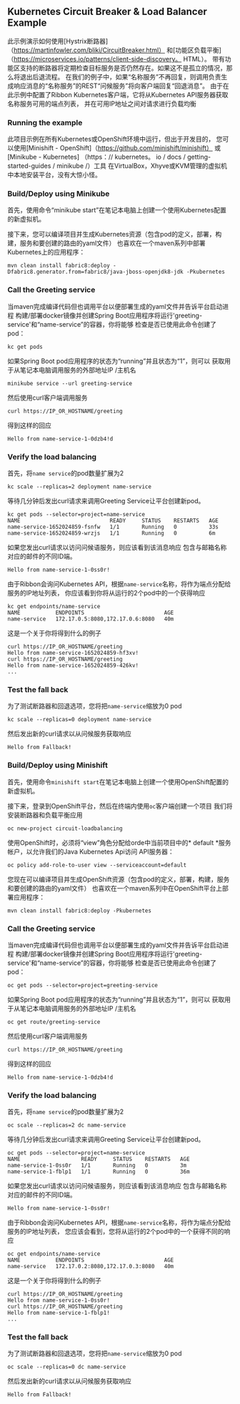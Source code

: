 ## Kubernetes Circuit Breaker & Load Balancer Example

此示例演示如何使用[Hystrix断路器]（https://martinfowler.com/bliki/CircuitBreaker.html）
和[功能区负载平衡]（https://microservices.io/patterns/client-side-discovery。 HTML）。
带有功能区支持的断路器将定期检查目标服务是否仍然存在。如果这不是孤立的情况，那么将退出后退流程。
在我们的例子中，如果“名称服务”不再回复，则调用负责生成响应消息的“名称服务”的REST“问候服务”将向客户端回复“回退消息”。
由于在此示例中配置了Ribbon Kubernetes客户端，它将从Kubernetes API服务器获取名称服务可用的端点列表，
并在可用IP地址之间对请求进行负载均衡
### Running the example

此项目示例在所有Kubernetes或OpenShift环境中运行，但出于开发目的，
您可以使用[Minishift  -  OpenShift]（https://github.com/minishift/minishift）
或[Minikube  -  Kubernetes]
（https：// kubernetes。 io / docs / getting-started-guides / minikube /）工具
在VirtualBox，Xhyve或KVM管理的虚拟机中本地安装平台，没有大惊小怪。
### Build/Deploy using Minikube

首先，使用命令“minikube start”在笔记本电脑上创建一个使用Kubernetes配置的新虚拟机。

接下来，您可以编译项目并生成Kubernetes资源（包含pod的定义，部署，构建，服务和要创建的路由的yaml文件）
也喜欢在一个maven系列中部署Kubernetes上的应用程序：

```
mvn clean install fabric8:deploy -Dfabric8.generator.from=fabric8/java-jboss-openjdk8-jdk -Pkubernetes
```

### Call the Greeting service

当maven完成编译代码但也调用平台以便部署生成的yaml文件并告诉平台启动进程
构建/部署docker镜像并创建Spring Boot应用程序将运行'greeting-service'和“name-service”的容器，你将能够
检查是否已使用此命令创建了pod：

```
kc get pods
```

如果Spring Boot pod应用程序的状态为“running”并且状态为“1”，则可以
获取用于从笔记本电脑调用服务的外部地址IP /主机名
```
minikube service --url greeting-service 
```

然后使用curl客户端调用服务
```
curl https://IP_OR_HOSTNAME/greeting
```

得到这样的回应
```
Hello from name-service-1-0dzb4!d
```

### Verify the load balancing

首先，将`name service`的pod数量扩展为2
```
kc scale --replicas=2 deployment name-service
```

等待几分钟后发出curl请求来调用Greeting Service让平台创建新pod。
```
kc get pods --selector=project=name-service
NAME                            READY     STATUS    RESTARTS   AGE
name-service-1652024859-fsnfw   1/1       Running   0          33s
name-service-1652024859-wrzjs   1/1       Running   0          6m
```

如果您发出curl请求以访问问候语服务，则应该看到该消息响应
包含与邮箱名称对应的邮件的不同ID端。
```
Hello from name-service-1-0ss0r!
```

由于Ribbon会询问Kubernetes API，根据`name-service`名称，将作为端点分配给服务的IP地址列表，
你应该看到你将从运行的2个pod中的一个获得响应

```
kc get endpoints/name-service
NAME           ENDPOINTS                         AGE
name-service   172.17.0.5:8080,172.17.0.6:8080   40m
```

这是一个关于你将得到什么的例子
```
curl https://IP_OR_HOSTNAME/greeting
Hello from name-service-1652024859-hf3xv!
curl https://IP_OR_HOSTNAME/greeting
Hello from name-service-1652024859-426kv!
...
```

### Test the fall back

为了测试断路器和回退选项，您将把`name-service`缩放为0 pod
```
kc scale --replicas=0 deployment name-service
```

然后发出新的curl请求以从问候服务获取响应
```
Hello from Fallback!
```
 
### Build/Deploy using Minishift

首先，使用命令`minishift start`在笔记本电脑上创建一个使用OpenShift配置的新虚拟机。

接下来，登录到OpenShift平台，然后在终端内使用`oc`客户端创建一个项目
我们将安装断路器和负载平衡应用

```
oc new-project circuit-loadbalancing
```

使用OpenShift时，必须将“view”角色分配给orde中当前项目中的* default *服务帐户，以允许我们的Java Kubernetes Api访问
API服务器：

```
oc policy add-role-to-user view --serviceaccount=default
```

您现在可以编译项目并生成OpenShift资源（包含pod的定义，部署，构建，服务和要创建的路由的yaml文件）
也喜欢在一个maven系列中在OpenShift平台上部署应用程序：

```
mvn clean install fabric8:deploy -Pkubernetes
```

### Call the Greeting service

当maven完成编译代码但也调用平台以便部署生成的yaml文件并告诉平台启动进程
构建/部署docker镜像并创建Spring Boot应用程序将运行'greeting-service'和“name-service”的容器，你将能够
检查是否已使用此命令创建了pod：

```
oc get pods --selector=project=greeting-service
```

如果Spring Boot pod应用程序的状态为“running”并且状态为“1”，则可以
获取用于从笔记本电脑调用服务的外部地址IP /主机名

```
oc get route/greeting-service 
```

然后使用curl客户端调用服务
```
curl https://IP_OR_HOSTNAME/greeting
```

得到这样的回应
```
Hello from name-service-1-0dzb4!d
```

### Verify the load balancing

首先，将`name service`的pod数量扩展为2
```
oc scale --replicas=2 dc name-service
```

等待几分钟后发出curl请求来调用Greeting Service让平台创建新pod。
```
oc get pods --selector=project=name-service
NAME                   READY     STATUS    RESTARTS   AGE
name-service-1-0ss0r   1/1       Running   0          3m
name-service-1-fblp1   1/1       Running   0          36m
```

如果您发出curl请求以访问问候语服务，则应该看到该消息响应
包含与邮箱名称对应的邮件的不同ID端。

```
Hello from name-service-1-0ss0r!
```

由于Ribbon会询问Kubernetes API，根据`name-service`名称，将作为端点分配给服务的IP地址列表，
您应该会看到，您将从运行的2个pod中的一个获得不同的响应

```
oc get endpoints/name-service
NAME           ENDPOINTS                         AGE
name-service   172.17.0.2:8080,172.17.0.3:8080   40m
```

这是一个关于你将得到什么的例子
```
curl https://IP_OR_HOSTNAME/greeting
Hello from name-service-1-0ss0r!
curl https://IP_OR_HOSTNAME/greeting
Hello from name-service-1-fblp1!
...
```

### Test the fall back

为了测试断路器和回退选项，您将把`name-service`缩放为0 pod
```
oc scale --replicas=0 dc name-service
```

然后发出新的curl请求以从问候服务获取响应
```
Hello from Fallback!
```


